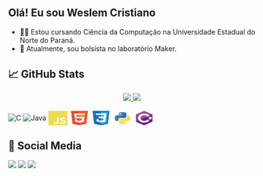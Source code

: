 ## Olá! Eu sou Weslem Cristiano  

- 👨‍💻 Estou cursando Ciência da Computação na Universidade Estadual do Norte do Paraná.  
- 🌱 Atualmente, sou bolsista no laboratório Maker.  



## 📈 GitHub Stats  
<div align="center">  
  <a href="https://github.com/WeslemCristiano">  
  <img height="150em" src="https://github-readme-stats.vercel.app/api?username=Weslem&show_icons=true&theme=tokyonight&include_all_commits=true&count_private=true"/>
  <img height="150em" src="https://github-readme-stats.vercel.app/api/top-langs/?username=Weslem&layout=compact&langs_count=7&theme=tokyonight"/>
  </a>  
</div>  

<div style="display: inline_block"><br>
  <img align="center" alt="C" height="30" width="40" src="https://camo.githubusercontent.com/9ca89026b095211358a5a34fd00a741495f8adf47c9333b2daae7f6d356cdcec/68747470733a2f2f312e62702e626c6f6773706f742e636f6d2f2d2d545f354f664b7661536f2f5850414677396a716d4f492f41414141414141414145412f317042706b38716e476c45786b412d7476505a785949686d3445524345435f4d77434c63424741732f73313630302f632d6c6f676f2e706e67">
  <img align="center" alt="Java" height="30" width="40" src="https://camo.githubusercontent.com/b1d8ff27cf821313f4e509babbb449b08343ca83d532bbe98b092b9070764e05/68747470733a2f2f626c6f672e6765656b68756e7465722e636f6d2e62722f77702d636f6e74656e742f75706c6f6164732f323032302f30372f706e6777696e672e636f6d5f2e706e67">
  <img align="center" alt="Js" height="30" width="40" src="https://raw.githubusercontent.com/devicons/devicon/master/icons/javascript/javascript-plain.svg">
  <img align="center" alt="HTML" height="30" width="40" src="https://raw.githubusercontent.com/devicons/devicon/master/icons/html5/html5-original.svg">
  <img align="center" alt="CSS" height="30" width="40" src="https://raw.githubusercontent.com/devicons/devicon/master/icons/css3/css3-original.svg">
  <img align="center" alt="Python" height="30" width="40" src="https://raw.githubusercontent.com/devicons/devicon/master/icons/python/python-original.svg">
  <img align="center" alt="Csharp" height="30" width="40" src="https://raw.githubusercontent.com/devicons/devicon/master/icons/csharp/csharp-original.svg">
</div>

## 🔔 Social Media  

<div> 
  <a href="https://www.instagram.com/weslem_cristiano/" target="_blank"><img src="https://img.shields.io/badge/-Instagram-%23E4405F?style=for-the-badge&logo=instagram&logoColor=white" target="_blank"></a> 
  <a href = "mailto:cristianoweslem9@gmail.com"><img src="https://img.shields.io/badge/-Gmail-%23333?style=for-the-badge&logo=gmail&logoColor=white" target="_blank"></a>
  <a href="https://www.linkedin.com/in/weslem-cristiano-de-oliveira-0808451b0/" target="_blank"><img src="https://img.shields.io/badge/-LinkedIn-%230077B5?style=for-the-badge&logo=linkedin&logoColor=white" target="_blank"></a> 
  
</div>
  
